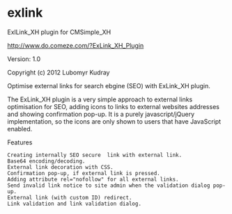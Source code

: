 exlink
======

ExlLink_XH plugin for CMSimple_XH

http://www.do.comeze.com/?ExLink_XH_Plugin

Version: 1.0

Copyright (c) 2012 Lubomyr Kudray

Optimise external links for search ebgine (SEO) with ExLink_XH plugin.

The ExLink_XH plugin is a very simple approach to external links optimisation for SEO, adding icons to links to external websites addresses and showing confirmation pop-up. It is a purely javascript/jQuery implementation, so the icons are only shown to users that have JavaScript enabled.

Features

    Creating internally SEO secure  link with external link.
    Base64 encoding/decoding.
    External link decoration with CSS.
    Confirmation pop-up, if external link is pressed.
    Adding attribute rel="nofollow" for all external links.
    Send invalid link notice to site admin when the validation dialog pop-up.
    External link (with custom ID) redirect.
    Link validation and link validation dialog.


